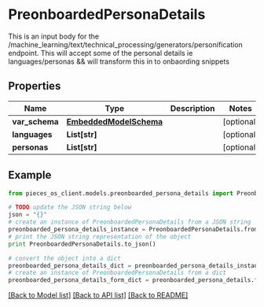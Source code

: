 # PreonboardedPersonaDetails

This is an input body for the /machine_learning/text/technical_processing/generators/personification endpoint.  This will accept some of the personal details ie languages/personas && will transform this in to onbaording snippets

## Properties
Name | Type | Description | Notes
------------ | ------------- | ------------- | -------------
**var_schema** | [**EmbeddedModelSchema**](EmbeddedModelSchema.md) |  | [optional] 
**languages** | **List[str]** |  | [optional] 
**personas** | **List[str]** |  | [optional] 

## Example

```python
from pieces_os_client.models.preonboarded_persona_details import PreonboardedPersonaDetails

# TODO update the JSON string below
json = "{}"
# create an instance of PreonboardedPersonaDetails from a JSON string
preonboarded_persona_details_instance = PreonboardedPersonaDetails.from_json(json)
# print the JSON string representation of the object
print PreonboardedPersonaDetails.to_json()

# convert the object into a dict
preonboarded_persona_details_dict = preonboarded_persona_details_instance.to_dict()
# create an instance of PreonboardedPersonaDetails from a dict
preonboarded_persona_details_form_dict = preonboarded_persona_details.from_dict(preonboarded_persona_details_dict)
```
[[Back to Model list]](../README.md#documentation-for-models) [[Back to API list]](../README.md#documentation-for-api-endpoints) [[Back to README]](../README.md)


